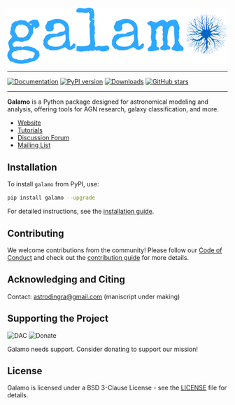 ![Galamo Logo](images/galamo_main.svg)


----
[![Documentation](https://img.shields.io/badge/documentation-latest-green.svg)](https://galamo.readthedocs.io/en/latest/)
[![PyPI version](https://img.shields.io/pypi/v/galamo.svg)](https://pypi.org/project/galamo/)
[![Downloads](https://pepy.tech/badge/galamo)](https://pepy.tech/project/galamo)
[![GitHub stars](https://img.shields.io/github/stars/galamo-org/galamo?style=social)](https://github.com/galamo-org/galamo/stargazers)

----

**Galamo** is a Python package designed for astronomical modeling and analysis, offering tools for AGN research, galaxy classification, and more.

- [Website](https://www.galamo.org)
- [Tutorials](https://www.galamo.org/learn.html)
- [Discussion Forum](https://github.com/orgs/galamo-org/discussions)
- [Mailing List](https://groups.google.com/g/galamo-dev)

## Installation

To install `galamo` from PyPI, use:

```bash
pip install galamo --upgrade
```

For detailed instructions, see the [installation guide](https:/www.galamo.org/).

## Contributing

We welcome contributions from the community! Please follow our [Code of Conduct](https://www.galamo.org/code_of_conduct.html) and check out the [contribution guide](https://www.galamo.org/contribute.html) for more details.

## Acknowledging and Citing
Contact: astrodingra@gmail.com
(maniscript under making)
## Supporting the Project

![DAC](https://img.shields.io/badge/powered%20by-DAC-orange.svg?style=flat&colorA=E1523D&colorB=007D8A)
![Donate](https://img.shields.io/badge/Donate-to%20Galamo-brightgreen.svg)

Galamo needs support. Consider donating to support our mission!

## License

Galamo is licensed under a BSD 3-Clause License - see the [LICENSE](LICENSE) file for details.

